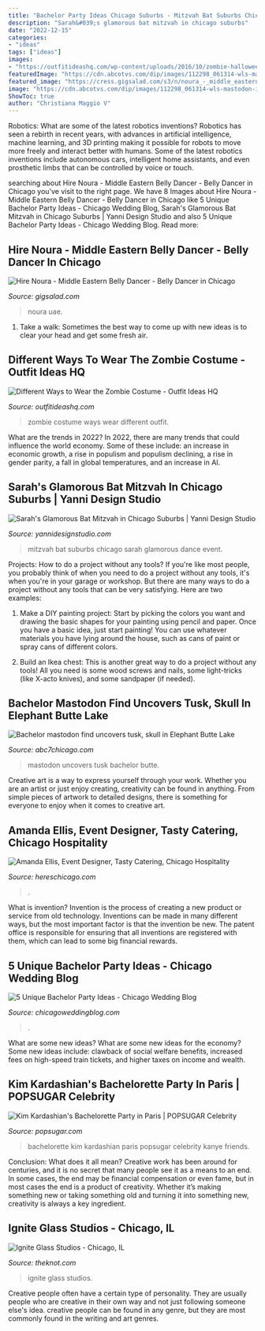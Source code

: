 ```yaml
---
title: "Bachelor Party Ideas Chicago Suburbs - Mitzvah Bat Suburbs Chicago Sarah Glamorous Dance Event"
description: "Sarah&#039;s glamorous bat mitzvah in chicago suburbs"
date: "2022-12-15"
categories:
- "ideas"
tags: ["ideas"]
images:
- "https://outfitideashq.com/wp-content/uploads/2016/10/zombie-halloween-costume-idea-for-women-7-717x1024.jpg"
featuredImage: "https://cdn.abcotvs.com/dip/images/112298_061314-wls-mastodon-img.jpg"
featured_image: "https://cress.gigsalad.com/s3/n/noura_-_middle_eastern_belly_dancer_chicago/60e234fe300a1.jpg"
image: "https://cdn.abcotvs.com/dip/images/112298_061314-wls-mastodon-img.jpg"
ShowToc: true
author: "Christiana Maggio V"
---
```



Robotics: What are some of the latest robotics inventions?
Robotics has seen a rebirth in recent years, with advances in artificial intelligence, machine learning, and 3D printing making it possible for robots to move more freely and interact better with humans. Some of the latest robotics inventions include autonomous cars, intelligent home assistants, and even prosthetic limbs that can be controlled by voice or touch.

	

		
searching about Hire Noura - Middle Eastern Belly Dancer - Belly Dancer in Chicago you've visit to the right page. We have 8 Images about Hire Noura - Middle Eastern Belly Dancer - Belly Dancer in Chicago like 5 Unique Bachelor Party Ideas - Chicago Wedding Blog, Sarah&#039;s Glamorous Bat Mitzvah in Chicago Suburbs | Yanni Design Studio and also 5 Unique Bachelor Party Ideas - Chicago Wedding Blog. Read more:
		
    
## Hire Noura - Middle Eastern Belly Dancer - Belly Dancer In Chicago

<img loading=lazy src="https://cress.gigsalad.com/s3/n/noura_-_middle_eastern_belly_dancer_chicago/60e234fe300a1.jpg" onerror="this.onerror=null;this.src='https://tse3.mm.bing.net/th?id=OIP.DaR6aJXYWNRZyd7As1LaFwHaLH&amp;pid=15.1';" alt="Hire Noura - Middle Eastern Belly Dancer - Belly Dancer in Chicago">

_Source: gigsalad.com_

>noura uae. 

	

1. Take a walk: Sometimes the best way to come up with new ideas is to clear your head and get some fresh air.

    
## Different Ways To Wear The Zombie Costume - Outfit Ideas HQ

<img loading=lazy src="https://outfitideashq.com/wp-content/uploads/2016/10/zombie-halloween-costume-idea-for-women-7-717x1024.jpg" onerror="this.onerror=null;this.src='https://tse4.mm.bing.net/th?id=OIP.-8q-Jwy5l-0WK7DTMavV9wHaKk&amp;pid=15.1';" alt="Different Ways to Wear the Zombie Costume - Outfit Ideas HQ">

_Source: outfitideashq.com_

>zombie costume ways wear different outfit. 

	

What are the trends in 2022?
In 2022, there are many trends that could influence the world economy. Some of these include: an increase in economic growth, a rise in populism and populism declining, a rise in gender parity, a fall in global temperatures, and an increase in AI.

    
## Sarah&#039;s Glamorous Bat Mitzvah In Chicago Suburbs | Yanni Design Studio

<img loading=lazy src="https://yannidesignstudio.com/app/uploads/2020/02/chicago-suburbs-venue-luxury-photos-pictures-custom-dance-floor-pink-fuchsia-lights-drapery-grand-entrance-jewish-birthday-party-bat-mitzvah-special-event-runway.jpg" onerror="this.onerror=null;this.src='https://tse2.mm.bing.net/th?id=OIP.xOpbiYZGytMDpdFMvErpOAHaE8&amp;pid=15.1';" alt="Sarah&#039;s Glamorous Bat Mitzvah in Chicago Suburbs | Yanni Design Studio">

_Source: yannidesignstudio.com_

>mitzvah bat suburbs chicago sarah glamorous dance event. 

	

Projects: How to do a project without any tools?
If you're like most people, you probably think of when you need to do a project without any tools, it's when you're in your garage or workshop. But there are many ways to do a project without any tools that can be very satisfying. Here are two examples: 
1. Make a DIY painting project: Start by picking the colors you want and drawing the basic shapes for your painting using pencil and paper. Once you have a basic idea, just start painting! You can use whatever materials you have lying around the house, such as cans of paint or spray cans of different colors. 

2. Build an Ikea chest: This is another great way to do a project without any tools! All you need is some wood screws and nails, some light-tricks (like X-acto knives), and some sandpaper (if needed).

    
## Bachelor Mastodon Find Uncovers Tusk, Skull In Elephant Butte Lake

<img loading=lazy src="https://cdn.abcotvs.com/dip/images/112298_061314-wls-mastodon-img.jpg" onerror="this.onerror=null;this.src='https://tse2.mm.bing.net/th?id=OIP.0TZwYb2ywlab3WwrVktqZQHaEK&amp;pid=15.1';" alt="Bachelor mastodon find uncovers tusk, skull in Elephant Butte Lake">

_Source: abc7chicago.com_

>mastodon uncovers tusk bachelor butte. 

	

Creative art is a way to express yourself through your work. Whether you are an artist or just enjoy creating, creativity can be found in anything. From simple pieces of artwork to detailed designs, there is something for everyone to enjoy when it comes to creative art.

    
## Amanda Ellis, Event Designer, Tasty Catering, Chicago Hospitality

<img loading=lazy src="https://hereschicago.com/wp-content/uploads/2020/05/Amanda-headshot.jpg" onerror="this.onerror=null;this.src='https://tse4.mm.bing.net/th?id=OIP.a4-jiLep6gyGlJk0yXVTGwHaKy&amp;pid=15.1';" alt="Amanda Ellis, Event Designer, Tasty Catering, Chicago Hospitality">

_Source: hereschicago.com_

>. 

	

What is invention?
Invention is the process of creating a new product or service from old technology. Inventions can be made in many different ways, but the most important factor is that the invention be new. 
The patent office is responsible for ensuring that all inventions are registered with them, which can lead to some big financial rewards.

    
## 5 Unique Bachelor Party Ideas - Chicago Wedding Blog

<img loading=lazy src="https://chicagoweddingblog.com/wp-content/uploads/2011/12/bar-scene.jpg" onerror="this.onerror=null;this.src='https://tse1.mm.bing.net/th?id=OIP.UR_XkBXYSgP93Ph4aEOaIwHaEd&amp;pid=15.1';" alt="5 Unique Bachelor Party Ideas - Chicago Wedding Blog">

_Source: chicagoweddingblog.com_

>. 

	

What are some new ideas?
What are some new ideas for the economy? 
Some new ideas include: clawback of social welfare benefits, increased fees on high-speed train tickets, and higher taxes on income and wealth.

    
## Kim Kardashian&#039;s Bachelorette Party In Paris | POPSUGAR Celebrity

<img loading=lazy src="https://media1.popsugar-assets.com/files/thumbor/jnDm6dauXYA5KE_uK-B9-Vpwv5w/fit-in/1024x1024/filters:format_auto-!!-:strip_icc-!!-/2014/05/23/592/n/1922398/fbe80fcef4d3e511_FFN_CHP_Kardashian_Friends_052214_51425831/i/Kim-Kardashian-Bachelorette-Party-Paris.jpg" onerror="this.onerror=null;this.src='https://tse1.mm.bing.net/th?id=OIP.hflsRhhrApOqekPXvd0n5wHaE2&amp;pid=15.1';" alt="Kim Kardashian&#039;s Bachelorette Party in Paris | POPSUGAR Celebrity">

_Source: popsugar.com_

>bachelorette kim kardashian paris popsugar celebrity kanye friends. 

	

Conclusion: What does it all mean?
Creative work has been around for centuries, and it is no secret that many people see it as a means to an end. In some cases, the end may be financial compensation or even fame, but in most cases the end is a product of creativity. Whether it’s making something new or taking something old and turning it into something new, creativity is always a key ingredient.

    
## Ignite Glass Studios - Chicago, IL

<img loading=lazy src="https://apis.xogrp.com/media-api/images/50d63003-bfa7-434a-933c-d7947465458c~rs_2001.480.fit" onerror="this.onerror=null;this.src='https://tse4.mm.bing.net/th?id=OIP.6iJkwzFIoghlxjYkPNOAlwHaEh&amp;pid=15.1';" alt="Ignite Glass Studios - Chicago, IL">

_Source: theknot.com_

>ignite glass studios. 

	

Creative people often have a certain type of personality. They are usually people who are creative in their own way and not just following someone else's idea. creative people can be found in any genre, but they are most commonly found in the writing and art genres.

